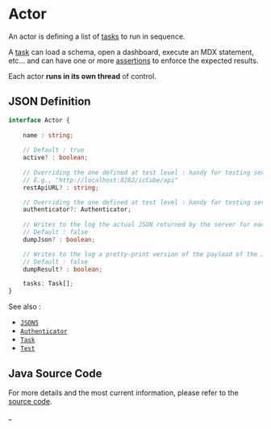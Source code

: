 # Actor

An actor is defining a list of [tasks](./Tasks.md) to run in sequence.

A [task](./Task.md) can load a schema, open a dashboard, execute an MDX statement, etc... and can have one or more
[assertions](./Assertion.md) to enforce the expected results.

Each actor **runs in its own thread** of control.

## JSON Definition

```typescript
interface Actor {
    
    name : string;
    
    // Default : true
    active? : boolean;
    
    // Overriding the one defined at test level : handy for testing several remote (scaling-up) containers.
    // E.g., "http://localhost:8282/icCube/api"
    restApiURL? : string;

    // Overriding the one defined at test level : handy for testing several security profiles.
    authenticator?: Authenticator;
    
    // Writes to the log the actual JSON returned by the server for each REST API request.
    // Default : false
    dumpJson? : boolean;

    // Writes to the log a pretty-print version of the payload of the JSON replies.
    // Default : false
    dumpResult? : boolean;

    tasks: Task[];
}
```

See also :

- [`JSON5`](./JSON5.md)
- [`Authenticator`](./Authenticator.md)
- [`Task`](./Task.md)
- [`Test`](./Test.md)

## Java Source Code

For more details and the most current information, please refer to
the [source code](../../../src/main/java/ic3/analyticsops/test/AOActor.java).

_